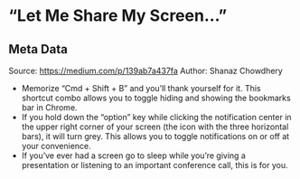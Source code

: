 # “Let Me Share My Screen…”

## Meta Data

Source:  https://medium.com/p/139ab7a437fa 
Author: Shanaz Chowdhery

- Memorize “Cmd + Shift + B” and you’ll thank yourself for it. This shortcut combo allows you to toggle hiding and showing the bookmarks bar in Chrome.
- If you hold down the “option” key while clicking the notification center in the upper right corner of your screen (the icon with the three horizontal bars), it will turn grey. This allows you to toggle notifications on or off at your convenience.
- If you’ve ever had a screen go to sleep while you’re giving a presentation or listening to an important conference call, this is for you.
